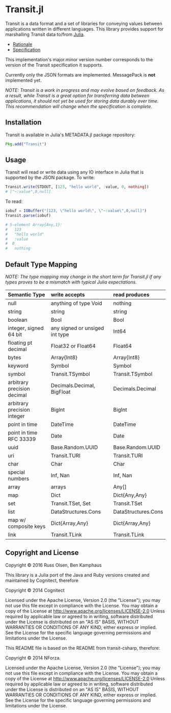 # Transit.jl

Transit is a data format and a set of libraries for conveying values between applications written in different languages. This library provides support for marshalling Transit data to/from [Julia](http://julialang.org).

* [Rationale](http://blog.cognitect.com/blog/2014/7/22/transit)
* [Specification](http://github.com/cognitect/transit-format)

This implementation's major.minor version number corresponds to the version of the Transit specification it supports.

Currently only the JSON formats are implemented.
MessagePack is **not** implemented yet. 

_NOTE: Transit is a work in progress and may evolve based on feedback. As a result, while Transit is a great option for transferring data between applications, it should not yet be used for storing data durably over time. This recommendation will change when the specification is complete._

## Installation

Transit is available in Julia's METADATA.jl package repository:

```julia
Pkg.add("Transit")
```

## Usage

Transit will read or write data using any IO interface in Julia that is supported
by the JSON package. To write:

```julia
Transit.write(STDOUT, [123, "hello world", :value, 0, nothing])
# ["~:value",0,null]
```

To read:

```julia
iobuf = IOBuffer("[123, \"hello world\", \"~:value\",0,null]")
Transit.parse(iobuf)

# 5-element Array{Any,1}:
#   123             
#   "hello world"
#   :value       
#  0             
#   nothing  
```

## Default Type Mapping

_NOTE: The type mapping may change in the short term for Transit.jl if any types proves to be a mismatch with typical Julia expectations._


| Semantic Type | write accepts | read produces |
|:--------------|:--------------|:--------------|
| null| anything of type Void | nothing |
| string| string | string |
| boolean | Bool | Bool |
| integer, signed 64 bit| any signed or unsiged int type | Int64 |
| floating pt decimal| Float32 or Float64 | Float64 |
| bytes| Array{Int8} | Array{Int8} |
| keyword | Symbol | Symbol |
| symbol | Transit.TSymbol | Transit.TSymbol
| arbitrary precision decimal| Decimals.Decimal, BigFloat | Decimals.Decimal|
| arbitrary precision integer| BigInt | BigInt |
| point in time | DateTime | DateTime |
| point in time RFC 33339 | Date | Date |
| uuid | Base.Random.UUID| Base.Random.UUID|
| uri | Transit.TURI | Transit.TURI |
| char | Char | Char |
| special numbers | Inf, Nan| Inf, Nan
| array | arrays | Any[] |
| map | Dict | Dict{Any,Any} | 
| set |  Transit.TSet, Set | Transit.TSet |
| list | DataStructures.Cons | DataStructures.Cons |
| map w/ composite keys |  Dict{Array,Any} |  Dict{Array,Any} |
| link | Transit.TLink | Transit.TLink |


## Copyright and License
Copyright © 2016 Russ Olsen, Ben Kamphaus

This library is a Julia port of the Java and Ruby versions created and maintained by Cognitect, therefore

Copyright © 2014 Cognitect

Licensed under the Apache License, Version 2.0 (the "License"); you may not use this file except in compliance with the License. You may obtain a copy of the License at
http://www.apache.org/licenses/LICENSE-2.0
Unless required by applicable law or agreed to in writing, software distributed under the License is distributed on an "AS IS" BASIS, WITHOUT WARRANTIES OR CONDITIONS OF ANY KIND, either express or implied. See the License for the specific language governing permissions and limitations under the License.

This README file is based on the README from transit-csharp, therefore:

Copyright © 2014 NForza.

Licensed under the Apache License, Version 2.0 (the "License"); you may not use this file except in compliance with the License. You may obtain a copy of the License at
http://www.apache.org/licenses/LICENSE-2.0
Unless required by applicable law or agreed to in writing, software distributed under the License is distributed on an "AS IS" BASIS, WITHOUT WARRANTIES OR CONDITIONS OF ANY KIND, either express or implied. See the License for the specific language governing permissions and limitations under the License.

